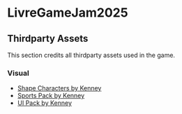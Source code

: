 # LivreGameJam2025

## Thirdparty Assets

This section credits all thirdparty assets used in the game.

### Visual

- [Shape Characters by Kenney](https://kenney.nl/assets/shape-characters)
- [Sports Pack by Kenney](https://kenney.nl/assets/sports-pack)
- [UI Pack by Kenney](https://kenney.nl/assets/ui-pack)
